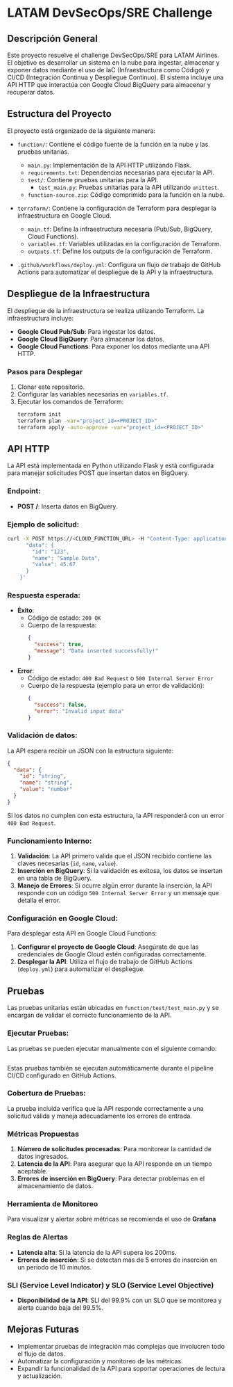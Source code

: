 # LATAM DevSecOps/SRE Challenge

## Descripción General

Este proyecto resuelve el challenge DevSecOps/SRE para LATAM Airlines. El objetivo es desarrollar un sistema en la nube para ingestar, almacenar y exponer datos mediante el uso de IaC (Infraestructura como Código) y CI/CD (Integración Continua y Despliegue Continuo). El sistema incluye una API HTTP que interactúa con Google Cloud BigQuery para almacenar y recuperar datos.

## Estructura del Proyecto

El proyecto está organizado de la siguiente manera:

- `function/`: Contiene el código fuente de la función en la nube y las pruebas unitarias.
  - `main.py`: Implementación de la API HTTP utilizando Flask.
  - `requirements.txt`: Dependencias necesarias para ejecutar la API.
  - `test/`: Contiene pruebas unitarias para la API.
    - `test_main.py`: Pruebas unitarias para la API utilizando `unittest`.
  - `function-source.zip`: Código comprimido para la función en la nube.

- `terraform/`: Contiene la configuración de Terraform para desplegar la infraestructura en Google Cloud.
  - `main.tf`: Define la infraestructura necesaria (Pub/Sub, BigQuery, Cloud Functions).
  - `variables.tf`: Variables utilizadas en la configuración de Terraform.
  - `outputs.tf`: Define los outputs de la configuración de Terraform.

- `.github/workflows/deploy.yml`: Configura un flujo de trabajo de GitHub Actions para automatizar el despliegue de la API y la infraestructura.

## Despliegue de la Infraestructura

El despliegue de la infraestructura se realiza utilizando Terraform. La infraestructura incluye:
- **Google Cloud Pub/Sub**: Para ingestar los datos.
- **Google Cloud BigQuery**: Para almacenar los datos.
- **Google Cloud Functions**: Para exponer los datos mediante una API HTTP.

### Pasos para Desplegar

1. Clonar este repositorio.
2. Configurar las variables necesarias en `variables.tf`.
3. Ejecutar los comandos de Terraform:
   ```bash
   terraform init
   terraform plan -var="project_id=<PROJECT_ID>"
   terraform apply -auto-approve -var="project_id=<PROJECT_ID>"

## API HTTP

La API está implementada en Python utilizando Flask y está configurada para manejar solicitudes POST que insertan datos en BigQuery.

### Endpoint:
- **POST /**: Inserta datos en BigQuery.

### Ejemplo de solicitud:
```bash
curl -X POST https://<CLOUD_FUNCTION_URL> -H "Content-Type: application/json" -d '{
      "data": {
        "id": "123",
        "name": "Sample Data",
        "value": 45.67
      }
    }'
```

### Respuesta esperada:
- **Éxito**: 
  - Código de estado: `200 OK`
  - Cuerpo de la respuesta:
    ```json
    {
      "success": true,
      "message": "Data inserted successfully!"
    }
    ```
- **Error**: 
  - Código de estado: `400 Bad Request` o `500 Internal Server Error`
  - Cuerpo de la respuesta (ejemplo para un error de validación):
    ```json
    {
      "success": false,
      "error": "Invalid input data"
    }
    ```

### Validación de datos:
La API espera recibir un JSON con la estructura siguiente:
```json
{
  "data": {
    "id": "string",
    "name": "string",
    "value": "number"
  }
}
```
Si los datos no cumplen con esta estructura, la API responderá con un error `400 Bad Request`.

### Funcionamiento Interno:
1. **Validación**: La API primero valida que el JSON recibido contiene las claves necesarias (`id`, `name`, `value`).
2. **Inserción en BigQuery**: Si la validación es exitosa, los datos se insertan en una tabla de BigQuery.
3. **Manejo de Errores**: Si ocurre algún error durante la inserción, la API responde con un código `500 Internal Server Error` y un mensaje que detalla el error.

### Configuración en Google Cloud:
Para desplegar esta API en Google Cloud Functions:
1. **Configurar el proyecto de Google Cloud**: Asegúrate de que las credenciales de Google Cloud estén configuradas correctamente.
2. **Desplegar la API**: Utiliza el flujo de trabajo de GitHub Actions (`deploy.yml`) para automatizar el despliegue.

## Pruebas

Las pruebas unitarias están ubicadas en `function/test/test_main.py` y se encargan de validar el correcto funcionamiento de la API.

### Ejecutar Pruebas:
Las pruebas se pueden ejecutar manualmente con el siguiente comando:
```python -m unittest discover function/test
```

Estas pruebas también se ejecutan automáticamente durante el pipeline CI/CD configurado en GitHub Actions.

### Cobertura de Pruebas:
La prueba incluida verifica que la API responde correctamente a una solicitud válida y maneja adecuadamente los errores de entrada.

### Métricas Propuestas
1. **Número de solicitudes procesadas**: Para monitorear la cantidad de datos ingresados.
2. **Latencia de la API**: Para asegurar que la API responde en un tiempo aceptable.
3. **Errores de inserción en BigQuery**: Para detectar problemas en el almacenamiento de datos.

### Herramienta de Monitoreo
Para visualizar y alertar sobre métricas se recomienda el uso de **Grafana** 

### Reglas de Alertas
- **Latencia alta**: Si la latencia de la API supera los 200ms.
- **Errores de inserción**: Si se detectan más de 5 errores de inserción en un período de 10 minutos.

### SLI (Service Level Indicator) y SLO (Service Level Objective)
- **Disponibilidad de la API**: SLI del 99.9% con un SLO que se monitorea y alerta cuando baja del 99.5%.

## Mejoras Futuras

- Implementar pruebas de integración más complejas que involucren todo el flujo de datos.
- Automatizar la configuración y monitoreo de las métricas.
- Expandir la funcionalidad de la API para soportar operaciones de lectura y actualización.

